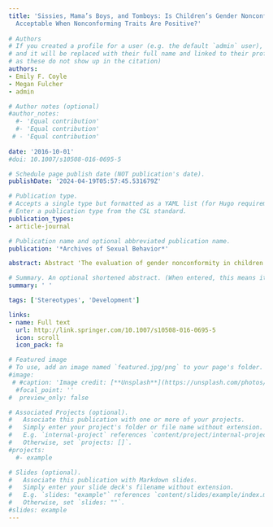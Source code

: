 ```yaml
---
title: 'Sissies, Mama’s Boys, and Tomboys: Is Children’s Gender Nonconformity More
  Acceptable When Nonconforming Traits Are Positive?'
  
# Authors
# If you created a profile for a user (e.g. the default `admin` user), write the username (folder name) here
# and it will be replaced with their full name and linked to their profile. (Does not work for names with special characters
# as these do not show up in the citation)  
authors:
- Emily F. Coyle
- Megan Fulcher
- admin

# Author notes (optional)
#author_notes:
  #- 'Equal contribution'
  #- 'Equal contribution'
 # - 'Equal contribution'
  
date: '2016-10-01'
#doi: 10.1007/s10508-016-0695-5

# Schedule page publish date (NOT publication's date).
publishDate: '2024-04-19T05:57:45.531679Z'

# Publication type.
# Accepts a single type but formatted as a YAML list (for Hugo requirements).
# Enter a publication type from the CSL standard.
publication_types:
- article-journal

# Publication name and optional abbreviated publication name.
publication: '*Archives of Sexual Behavior*'

abstract: Abstract 'The evaluation of gender nonconformity in children was examined in two studies. In Study 1, 48 young adults evaluated the positivity of culturally popular labels for gender nonconformity, including “tomboy,” “sissy,” and two new labels generated in a pilot study, “mama’s boy” and “brat.” The “mama’s boy” was described as a boy who has positive feminine traits (gentle and well-mannered) as opposed to the “sissy” who was described as having negative feminine traits (crying and easily frightened). In Study 2, 161 young adults read descriptions of gender-typical and nonconforming children, evaluating them in several domains. The label “mama’s boy” was considered negative in Study 1 but an unlabeled positive nonconforming boy was rated as likable and competent in Study 2. However, participants worried about nonconforming boys, saying they would encourage them to behave differently and describing such children with derogatory sexual orientation slurs. “Tomboy” was generally considered a positive label in Study 1. In Study 2, gender nonconforming girls were considered neither likable nor dislikeable, and neither competent nor incompetent, reflecting ambivalence about girls’ nonconformity. It may be that we use gender nonconformity labels as indicators of sexual orientation, even in young children. Therefore, even when an individual displays objectively positive traits, the stigma associated with homosexuality taints judgments about their nonconforming behavior.'

# Summary. An optional shortened abstract. (When entered, this means it won't be displayed on the front page)
summary: ' '

tags: ['Stereotypes', 'Development']

links:
- name: Full text
  url: http://link.springer.com/10.1007/s10508-016-0695-5
  icon: scroll
  icon_pack: fa

# Featured image
# To use, add an image named `featured.jpg/png` to your page's folder.
#image:
 # #caption: 'Image credit: [**Unsplash**](https://unsplash.com/photos/pLCdAaMFLTE)'
  #focal_point: ''
#  preview_only: false

# Associated Projects (optional).
#   Associate this publication with one or more of your projects.
#   Simply enter your project's folder or file name without extension.
#   E.g. `internal-project` references `content/project/internal-project/index.md`.
#   Otherwise, set `projects: []`.
#projects:
  #- example

# Slides (optional).
#   Associate this publication with Markdown slides.
#   Simply enter your slide deck's filename without extension.
#   E.g. `slides: "example"` references `content/slides/example/index.md`.
#   Otherwise, set `slides: ""`.
#slides: example
---
```

